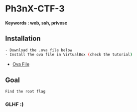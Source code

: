 # Ph3nX-CTF-3
#### Keywords : web, ssh, privesc
## Installation

```sh
- Download the .ova file below
- Install The ova file in VirtualBox (check the tutorial)
```
* [Ova File](https://mega.nz/file/MppwQDqK#mndz796zhL7KxX9HwckV78QTa52P7pSPWZA8qYUNvfA)

## Goal

```sh
Find the root flag
```

### GLHF :)
